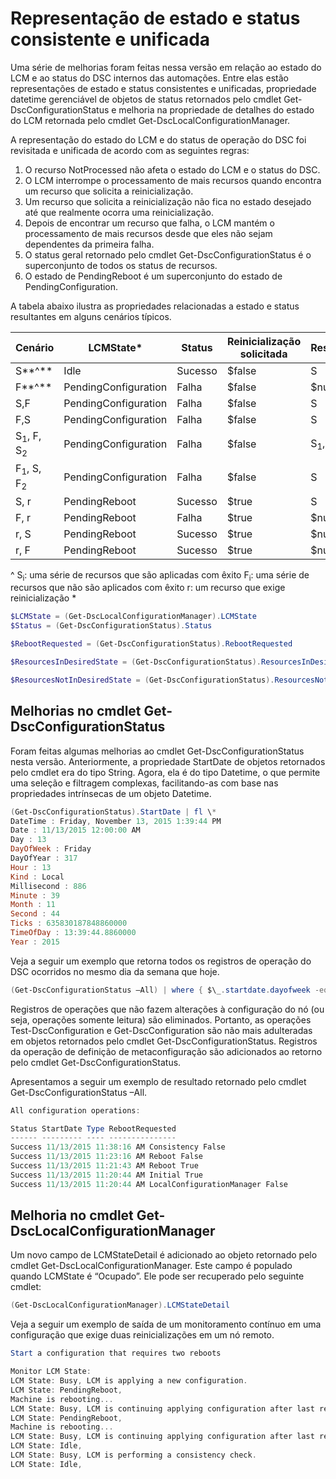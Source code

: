 # Representação de estado e status consistente e unificada

Uma série de melhorias foram feitas nessa versão em relação ao estado do LCM e ao status do DSC internos das automações. Entre elas estão representações de estado e status consistentes e unificadas, propriedade datetime gerenciável de objetos de status retornados pelo cmdlet Get-DscConfigurationStatus e melhoria na propriedade de detalhes do estado do LCM retornada pelo cmdlet Get-DscLocalConfigurationManager.

A representação do estado do LCM e do status de operação do DSC foi revisitada e unificada de acordo com as seguintes regras:
1.  O recurso NotProcessed não afeta o estado do LCM e o status do DSC.
2.  O LCM interrompe o processamento de mais recursos quando encontra um recurso que solicita a reinicialização.
3.  Um recurso que solicita a reinicialização não fica no estado desejado até que realmente ocorra uma reinicialização.
4.  Depois de encontrar um recurso que falha, o LCM mantém o processamento de mais recursos desde que eles não sejam dependentes da primeira falha.
5.  O status geral retornado pelo cmdlet Get-DscConfigurationStatus é o superconjunto de todos os status de recursos.
6.  O estado de PendingReboot é um superconjunto do estado de PendingConfiguration.

A tabela abaixo ilustra as propriedades relacionadas a estado e status resultantes em alguns cenários típicos.

| **Cenário**                    | **LCMState\***       | **Status** | **Reinicialização solicitada**  | **ResourcesInDesiredState**  | **ResourcesNotInDesiredState** |
|---------------------------------|----------------------|------------|---------------|------------------------------|--------------------------------|
| S**^**                          | Idle                 | Sucesso    | $false        | S                            | $null                          |
| F**^**                          | PendingConfiguration | Falha    | $false        | $null                        | F                              |
| S,F                             | PendingConfiguration | Falha    | $false        | S                            | F                              |
| F,S                             | PendingConfiguration | Falha    | $false        | S                            | F                              |
| S<sub>1</sub>, F, S<sub>2</sub> | PendingConfiguration | Falha    | $false        | S<sub>1</sub>, S<sub>2</sub> | F                              |
| F<sub>1</sub>, S, F<sub>2</sub> | PendingConfiguration | Falha    | $false        | S                            | F<sub>1</sub>, F<sub>2</sub>   |
| S, r                            | PendingReboot        | Sucesso    | $true         | S                            | r                              |
| F, r                            | PendingReboot        | Falha    | $true         | $null                        | F, r                           |
| r, S                            | PendingReboot        | Sucesso    | $true         | $null                        | r                              |
| r, F                            | PendingReboot        | Sucesso    | $true         | $null                        | r                              |

^
S<sub>i</sub>: uma série de recursos que são aplicadas com êxito F<sub>i</sub>: uma série de recursos que não são aplicados com êxito r: um recurso que exige reinicialização
\*

```powershell
$LCMState = (Get-DscLocalConfigurationManager).LCMState
$Status = (Get-DscConfigurationStatus).Status

$RebootRequested = (Get-DscConfigurationStatus).RebootRequested

$ResourcesInDesiredState = (Get-DscConfigurationStatus).ResourcesInDesiredState

$ResourcesNotInDesiredState = (Get-DscConfigurationStatus).ResourcesNotInDesiredState
```
## Melhorias no cmdlet Get-DscConfigurationStatus

Foram feitas algumas melhorias ao cmdlet Get-DscConfigurationStatus nesta versão. Anteriormente, a propriedade StartDate de objetos retornados pelo cmdlet era do tipo String. Agora, ela é do tipo Datetime, o que permite uma seleção e filtragem complexas, facilitando-as com base nas propriedades intrínsecas de um objeto Datetime.
```powershell
(Get-DscConfigurationStatus).StartDate | fl \*
DateTime : Friday, November 13, 2015 1:39:44 PM
Date : 11/13/2015 12:00:00 AM
Day : 13
DayOfWeek : Friday
DayOfYear : 317
Hour : 13
Kind : Local
Millisecond : 886
Minute : 39
Month : 11
Second : 44
Ticks : 635830187848860000
TimeOfDay : 13:39:44.8860000
Year : 2015
```

Veja a seguir um exemplo que retorna todos os registros de operação do DSC ocorridos no mesmo dia da semana que hoje.
```powershell
(Get-DscConfigurationStatus –All) | where { $\_.startdate.dayofweek -eq (Get-Date).DayOfWeek }
```

Registros de operações que não fazem alterações à configuração do nó (ou seja, operações somente leitura) são eliminados. Portanto, as operações Test-DscConfiguration e Get-DscConfiguration são não mais adulteradas em objetos retornados pelo cmdlet Get-DscConfigurationStatus.
Registros da operação de definição de metaconfiguração são adicionados ao retorno pelo cmdlet Get-DscConfigurationStatus.

Apresentamos a seguir um exemplo de resultado retornado pelo cmdlet Get-DscConfigurationStatus –All.
```powershell
All configuration operations:

Status StartDate Type RebootRequested
------ --------- ---- ---------------
Success 11/13/2015 11:38:16 AM Consistency False
Success 11/13/2015 11:23:16 AM Reboot False
Success 11/13/2015 11:21:43 AM Reboot True
Success 11/13/2015 11:20:44 AM Initial True
Success 11/13/2015 11:20:44 AM LocalConfigurationManager False
```

## Melhoria no cmdlet Get-DscLocalConfigurationManager
Um novo campo de LCMStateDetail é adicionado ao objeto retornado pelo cmdlet Get-DscLocalConfigurationManager. Este campo é populado quando LCMState é “Ocupado”. Ele pode ser recuperado pelo seguinte cmdlet:
```powershell
(Get-DscLocalConfigurationManager).LCMStateDetail
```

Veja a seguir um exemplo de saída de um monitoramento contínuo em uma configuração que exige duas reinicializações em um nó remoto.
```powershell
Start a configuration that requires two reboots

Monitor LCM State:
LCM State: Busy, LCM is applying a new configuration.
LCM State: PendingReboot,
Machine is rebooting...
LCM State: Busy, LCM is continuing applying configuration after last reboot.
LCM State: PendingReboot,
Machine is rebooting...
LCM State: Busy, LCM is continuing applying configuration after last reboot.
LCM State: Idle,
LCM State: Busy, LCM is performing a consistency check.
LCM State: Idle,
```


<!--HONumber=Aug16_HO3-->


